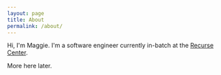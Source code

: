 ```yaml
---
layout: page
title: About
permalink: /about/
---
```


Hi, I'm Maggie. I'm a software engineer currently in-batch at the [Recurse Center](https://recurse.com).

More here later.
